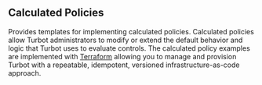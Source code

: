 ## Calculated Policies
Provides templates for implementing calculated policies. Calculated policies allow Turbot administrators to modify or extend the default behavior and logic that Turbot uses to evaluate controls. The calculated policy examples are implemented with [Terraform](https://www.terraform.io) allowing you to manage and provision Turbot with a repeatable, idempotent, versioned infrastructure-as-code approach.

